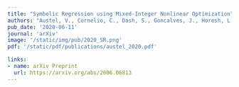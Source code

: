 ```yaml
---
title: "Symbolic Regression using Mixed-Integer Nonlinear Optimization"
authors: "Austel, V., Cornelio, C., Dash, S., Goncalves, J., Horesh, L., **Josephson, T. R.**, Megiddo, N."
pub_date: '2020-06-11'
journal: 'arXiv'
image: '/static/img/pub/2020_SR.png'
pdf: '/static/pdf/publications/austel_2020.pdf'

links:
- name: arXiv Preprint
  url: https://arxiv.org/abs/2006.06813
---
```

